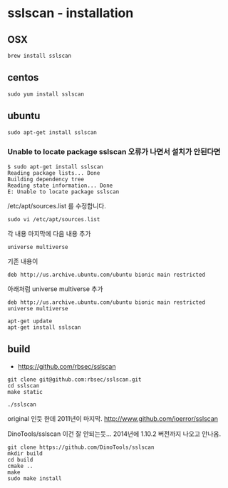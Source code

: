 # sslscan - installation

## OSX
```
brew install sslscan
```

## centos
```
sudo yum install sslscan
```

## ubuntu
```
sudo apt-get install sslscan
```

### Unable to locate package sslscan 오류가 나면서 설치가 안된다면
```
$ sudo apt-get install sslscan
Reading package lists... Done
Building dependency tree
Reading state information... Done
E: Unable to locate package sslscan
```

/etc/apt/sources.list 를 수정합니다.
```
sudo vi /etc/apt/sources.list
```

각 내용 마지막에 다음 내용 추가
```
universe multiverse
```

기존 내용이
```
deb http://us.archive.ubuntu.com/ubuntu bionic main restricted
```

아래처럼 universe multiverse 추가
```
deb http://us.archive.ubuntu.com/ubuntu bionic main restricted universe multiverse
```

```
apt-get update
apt-get install sslscan
```

## build
* https://github.com/rbsec/sslscan

```
git clone git@github.com:rbsec/sslscan.git
cd sslscan
make static
```

```
./sslscan
```


original 인듯 한데 2011년이 마지막. http://www.github.com/ioerror/sslscan

DinoTools/sslscan 이건 잘 안되는듯... 2014년에 1.10.2 버전까지 나오고 안나옴.
```
git clone https://github.com/DinoTools/sslscan
mkdir build
cd build
cmake ..
make
sudo make install
```

